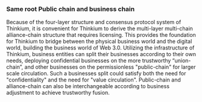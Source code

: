 ### Same root Public chain and business chain

Because of the four-layer structure and consensus protocol system of Thinkium, it is convenient for Thinkium to derive the multi-layer multi-chain alliance-chain structure that requires licensing. This provides the foundation for Thinkium to bridge between the physical business world and the digital world, building the business world of Web 3.0. Utilizing the infrastructure of Thinkium, business entities can split their businesses according to their own needs, deploying confidential businesses on the more trustworthy “union-chain”, and other businesses on the permissionless "public-chain" for larger scale circulation. Such a businesses split could satisfy both the need for "confidentiality" and the need for "value circulation". Public-chain and alliance-chain can also be interchangeable according to business adjustment to achieve trustworthy fusion.